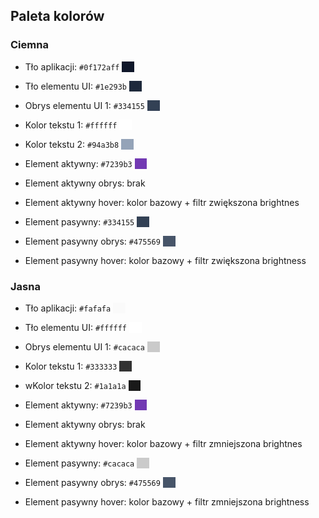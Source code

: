 ## Paleta kolorów

### Ciemna

* Tło aplikacji: `#0f172aff` <span style="background-color:#0f172aff">&nbsp;&nbsp;&nbsp;&nbsp;&nbsp;</span>

* Tło elementu UI: `#1e293b` <span style="background-color:#1e293b">&nbsp;&nbsp;&nbsp;&nbsp;&nbsp;</span>

* Obrys elementu UI 1: `#334155` <span style="background-color:#334155">&nbsp;&nbsp;&nbsp;&nbsp;&nbsp;</span>

* Kolor tekstu 1: `#ffffff` <span style="background-color:#ffffff">&nbsp;&nbsp;&nbsp;&nbsp;&nbsp;</span>

* Kolor tekstu 2: `#94a3b8` <span style="background-color:#94a3b8">&nbsp;&nbsp;&nbsp;&nbsp;&nbsp;</span>

* Element aktywny: `#7239b3` <span style="background-color:#7239b3">&nbsp;&nbsp;&nbsp;&nbsp;&nbsp;</span>

* Element aktywny obrys: brak

* Element aktywny hover: kolor bazowy + filtr zwiększona brightnes

* Element pasywny: `#334155` <span style="background-color:#334155">&nbsp;&nbsp;&nbsp;&nbsp;&nbsp;</span>

* Element pasywny obrys: `#475569` <span style="background-color:#475569">&nbsp;&nbsp;&nbsp;&nbsp;&nbsp;</span>

* Element pasywny hover: kolor bazowy + filtr zwiększona brightness

### Jasna

* Tło aplikacji: `#fafafa` <span style="background-color:#fafafa">&nbsp;&nbsp;&nbsp;&nbsp;&nbsp;</span>

* Tło elementu UI: `#ffffff` <span style="background-color:#ffffff">&nbsp;&nbsp;&nbsp;&nbsp;&nbsp;</span>

* Obrys elementu UI 1: `#cacaca` <span style="background-color:#cacaca">&nbsp;&nbsp;&nbsp;&nbsp;&nbsp;</span>

* Kolor tekstu 1: `#333333` <span style="background-color:#333333">&nbsp;&nbsp;&nbsp;&nbsp;&nbsp;</span>

* wKolor tekstu 2: `#1a1a1a` <span style="background-color:#1a1a1a">&nbsp;&nbsp;&nbsp;&nbsp;&nbsp;</span>

* Element aktywny: `#7239b3` <span style="background-color:#7239b3">&nbsp;&nbsp;&nbsp;&nbsp;&nbsp;</span>

* Element aktywny obrys: brak

* Element aktywny hover: kolor bazowy + filtr zmniejszona brightnes

* Element pasywny: `#cacaca` <span style="background-color:#cacaca">&nbsp;&nbsp;&nbsp;&nbsp;&nbsp;</span>

* Element pasywny obrys: `#475569` <span style="background-color:#475569">&nbsp;&nbsp;&nbsp;&nbsp;&nbsp;</span>

* Element pasywny hover: kolor bazowy + filtr zmniejszona brightness
